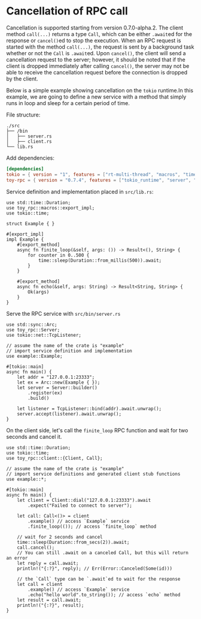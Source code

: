 # Cancellation of RPC call

Cancellation is supported starting from version 0.7.0-alpha.2. The client method `call(...)` returns a type `Call`, which can be either `.await`ed for the response or `cancel()`ed to stop the execution. When an RPC request is started with the method `call(...)`, the request is sent by a background task whether or not the `Call` is `.await`ed. Upon `cancel()`, the client will send a cancellation request to the server; however, it should be noted that if the client is dropped immediately after calling `cancel()`, the server may not be able to receive the cancellation request before the connection is dropped by the client.

Below is a simple example showing cancellation on the `tokio` runtime.In this example, we are going to define a new service with a method that simply runs in loop and sleep for a certain period of time.

File structure:

```
./src
├── /bin
│   ├── server.rs
│   ├── client.rs
└── lib.rs
```

Add dependencies:

```toml
[dependencies]
tokio = { version = "1", features = ["rt-multi-thread", "macros", "time"] }
toy-rpc = { version = "0.7.4", features = ["tokio_runtime", "server", "client"] }
```

Service definition and implementation placed in `src/lib.rs`:

```rust,noplaypen
use std::time::Duration;
use toy_rpc::macros::export_impl;
use tokio::time;

struct Example { }

#[export_impl]
impl Example {
    #[export_method]
    async fn finite_loop(&self, args: ()) -> Result<(), String> {
        for counter in 0..500 {
            time::sleep(Duration::from_millis(500)).await;
        }
    }

    #[export_method]
    async fn echo(&self, args: String) -> Result<String, String> {
        Ok(args)
    }
}
```

Serve the RPC service with `src/bin/server.rs`

```rust,noplaypen
use std::sync::Arc;
use toy_rpc::Server;
use tokio::net::TcpListener;

// assume the name of the crate is "example"
// import service definition and implementation
use example::Example;

#[tokio::main]
async fn main() {
    let addr = "127.0.0.1:23333";
    let ex = Arc::new(Example { });
    let server = Server::builder()
        .register(ex)
        .build()

    let listener = TcpListener::bind(addr).await.unwrap();
    server.accept(listener).await.unwrap();
}
```

On the client side, let's call the `finite_loop` RPC function and wait for two seconds and cancel it.

```rust,noplaypen 
use std::time::Duration;
use tokio::time;
use toy_rpc::client::{Client, Call};

// assume the name of the crate is "example"
// import service definitions and generated client stub functions
use example::*;

#[tokio::main]
async fn main() {
    let client = Client::dial("127.0.0.1:23333").await
        .expect("Failed to connect to server");

    let call: Call<()> = client
        .example() // access `Example` service
        .finite_loop(()); // access `finite_loop` method

    // wait for 2 seconds and cancel
    time::sleep(Duration::from_secs(2)).await;
    call.cancel();
    // You can still .await on a canceled Call, but this will return an error
    let reply = call.await;
    println!("{:?}", reply); // Err(Error::Canceled(Some(id)))

    // the `Call` type can be `.await`ed to wait for the response
    let call = client
        .example() // access `Example` service
        .echo("hello world".to_string()); // access `echo` method
    let result = call.await;
    println!("{:?}", result);
}
```